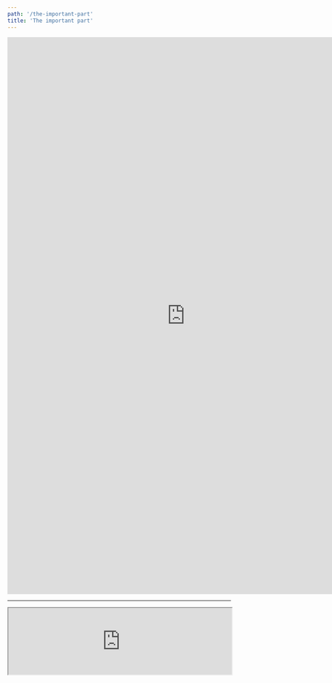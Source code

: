 ```yaml
---
path: '/the-important-part'
title: 'The important part'
---
```


<iframe src="https://docs.google.com/forms/d/e/1FAIpQLSfkuheYiriCnM1tqpxxNO5K3nI-NI1rCiesBpa4RBrqQ48Jog/viewform?embedded=true" width="800" height="1254" frameborder="0" marginheight="0" marginwidth="0">Loading…</iframe>

---

<iframe style="width: 100%;" src="https://docs.google.com/spreadsheets/d/e/2PACX-1vS7h25A-XrrhI52D3aEebfyi_DWZIaQ2HZqsyVuIvCnwXoFZ4zl3fPB7-L__ejdslNY3i8ekVLeRFkY/pubhtml?gid=545125889&amp;single=true&amp;widget=true&amp;headers=false"></iframe>

